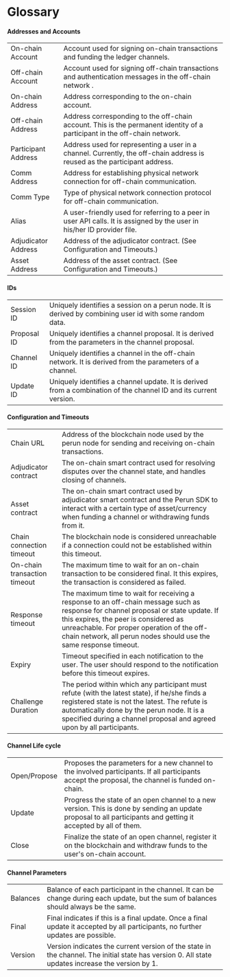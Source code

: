 # Glossary

#### Addresses and Accounts

| | |
| :--| :--|
| On-chain Account|Account used for signing on-chain transactions and funding the ledger channels.|
| Off-chain Account| Account used for signing off-chain transactions and authentication messages in the off-chain network .|
| On-chain Address |Address corresponding to the on-chain account.|
| Off-chain Address | Address corresponding to the off-chain account. This is the permanent identity of a participant in the off-chain network.|
| Participant Address | Address used for representing a user in a channel. Currently, the off-chain address is reused as the participant address.|
|Comm Address|Address for establishing physical network connection for off-chain communication.|
|Comm Type|Type of physical network connection protocol for off-chain communication.|
|Alias| A user-friendly used for referring to a peer in user API calls. It is assigned by the user in his/her ID provider file. |
| Adjudicator Address | Address of the adjudicator contract. (See Configuration and Timeouts.) |
| Asset Address | Address of the asset contract. (See Configuration and Timeouts.) |

#### IDs

| | |
| :--| :--|
|Session ID|Uniquely identifies a session on a perun node. It is derived by combining user id with some random data.|
|Proposal ID|Uniquely identifies a channel proposal. It is derived from the parameters in the channel proposal.|
|Channel ID|Uniquely identifies a channel in the off-chain network. It is derived from the parameters of a channel.|
|Update ID|Uniquely identifies a channel update. It is derived from a combination of the channel ID and its current version.|

#### Configuration and Timeouts

| | |
| :--| :--|
|Chain URL|Address of the blockchain node used by the perun node for sending and receiving on-chain transactions.|
| Adjudicator contract | The on-chain smart contract used for resolving disputes over the channel state, and handles closing of channels.|
| Asset contract |The on-chain smart contract used by adjudicator smart contract and the Perun SDK to interact with a certain type of asset/currency when funding a channel or withdrawing funds from it.
| Chain connection timeout | The blockchain node is considered unreachable if a connection could not be established within this timeout.|
| On-chain transaction timeout | The maximum time to wait for an on-chain transaction to be considered final. It this expires, the transaction is considered as failed.|
| Response timeout | The maximum time to wait for receiving a response to an off-chain message such as response for channel proposal or state update. If this expires, the peer is considered as unreachable. For proper operation of the off-chain network, all perun nodes should use the same response timeout.|
| Expiry | Timeout specified in each notification to the user. The user should respond to the notification before this timeout expires.|
| Challenge Duration |The period within which any participant must refute (with the latest state), if he/she finds a registered state is not the latest. The refute is automatically done by the perun node. It is a specified during a channel proposal and agreed upon by all participants.|

#### Channel Life cycle

| | |
| :--| :--|
| Open/Propose | Proposes the parameters for a new channel to the involved participants. If all participants accept the proposal, the channel is funded on-chain. |
| Update | Progress the state of an open channel to a new version. This is done by sending an update proposal to all participants and getting it accepted by all of them.|
| Close | Finalize the state of an open channel, register it on the blockchain and withdraw funds to the user's on-chain account.|

#### Channel Parameters


| | |
| :--| :--|
|Balances|Balance of each participant in the channel. It can be change during each update, but the sum of balances should always be the same.|
|Final|Final indicates if this is a final update. Once a final update it accepted by all participants, no further updates are possible.|
|Version|Version indicates the current version of the state in the channel. The initial state has version 0. All state updates increase the version by 1.|
